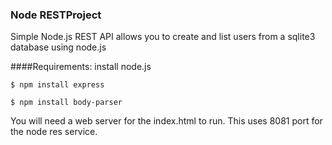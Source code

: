 ### Node RESTProject

Simple Node.js REST API allows you to create and list users from a sqlite3 database using node.js

####Requirements:
install node.js
```
$ npm install express

$ npm install body-parser
```
You will need a web server for the index.html to run. This uses 8081 port for the node res service.
